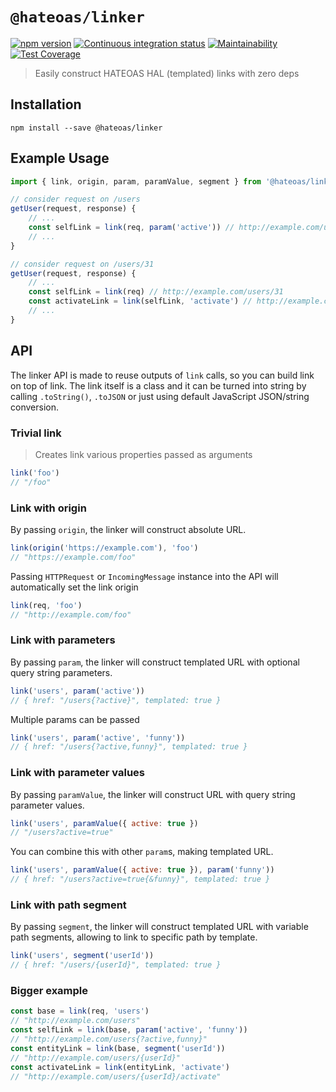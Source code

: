 # `@hateoas/linker`

[![npm version](https://badge.fury.io/js/@hateoas%2/linker.svg)](https://www.npmjs.com/package/@hateoas/linker)
[![Continuous integration status](https://github.com/just-paja/hateoas/actions/workflows/integration.yml/badge.svg)](https://github.com/just-paja/hateoas/actions/workflows/integration.yml)
[![Maintainability](https://api.codeclimate.com/v1/badges/39a91265618bf728f48d/maintainability)](https://codeclimate.com/github/just-paja/hateoas/maintainability)
[![Test Coverage](https://api.codeclimate.com/v1/badges/39a91265618bf728f48d/test_coverage)](https://codeclimate.com/github/just-paja/hateoas/test_coverage)

> Easily construct HATEOAS HAL (templated) links with zero deps

## Installation

```shell
npm install --save @hateoas/linker
```

## Example Usage

```javascript
import { link, origin, param, paramValue, segment } from '@hateoas/linker'

// consider request on /users
getUser(request, response) {
    // ...
    const selfLink = link(req, param('active')) // http://example.com/users{?active}
    // ...
}

// consider request on /users/31
getUser(request, response) {
    // ...
    const selfLink = link(req) // http://example.com/users/31
    const activateLink = link(selfLink, 'activate') // http://example.com/users/31/activate
    // ...
}
```

## API

The linker API is made to reuse outputs of `link` calls, so you can build link
on top of link. The link itself is a class and it can be turned into string by
calling `.toString()`, `.toJSON` or just using default JavaScript JSON/string
conversion.

### Trivial link

> Creates link various properties passed as arguments

```javascript
link('foo')
// "/foo"
```

### Link with origin

By passing `origin`, the linker will construct absolute URL.

```javascript
link(origin('https://example.com'), 'foo')
// "https://example.com/foo"
```

Passing `HTTPRequest` or `IncomingMessage` instance into the API will
automatically set the link origin

```javascript
link(req, 'foo')
// "http://example.com/foo"
```

### Link with parameters

By passing `param`, the linker will construct templated URL with optional query
string parameters.

```javascript
link('users', param('active'))
// { href: "/users{?active}", templated: true }
```

Multiple params can be passed

```javascript
link('users', param('active', 'funny')) 
// { href: "/users{?active,funny}", templated: true }
```

### Link with parameter values

By passing `paramValue`, the linker will construct URL with query
string parameter values.

```javascript
link('users', paramValue({ active: true })
// "/users?active=true"
```

You can combine this with other `param`s, making templated URL.

```javascript
link('users', paramValue({ active: true }), param('funny'))
// { href: "/users?active=true{&funny}", templated: true }
```

### Link with path segment

By passing `segment`, the linker will construct templated URL with variable
path segments, allowing to link to specific path by template.

```javascript
link('users', segment('userId'))
// { href: "/users/{userId}", templated: true }
```

### Bigger example

```javascript
const base = link(req, 'users')
// "http://example.com/users"
const selfLink = link(base, param('active', 'funny'))
// "http://example.com/users{?active,funny}"
const entityLink = link(base, segment('userId'))
// "http://example.com/users/{userId}"
const activateLink = link(entityLink, 'activate')
// "http://example.com/users/{userId}/activate"
```
